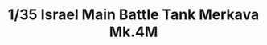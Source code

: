 ---
layout: product
title: "1/35 Israel Main Battle Tank Merkava Mk.4M"
price: "7300" 
desc: "Maketa"
img_path: "/assets/img/MM TS-036.jpg"
brand: "MENG"
available: true
special_offer: false
new: false
soon: false
cat: "010000"
subcat: "011000"
subsubcat: "00"
sifra: "MM TS-036"
---